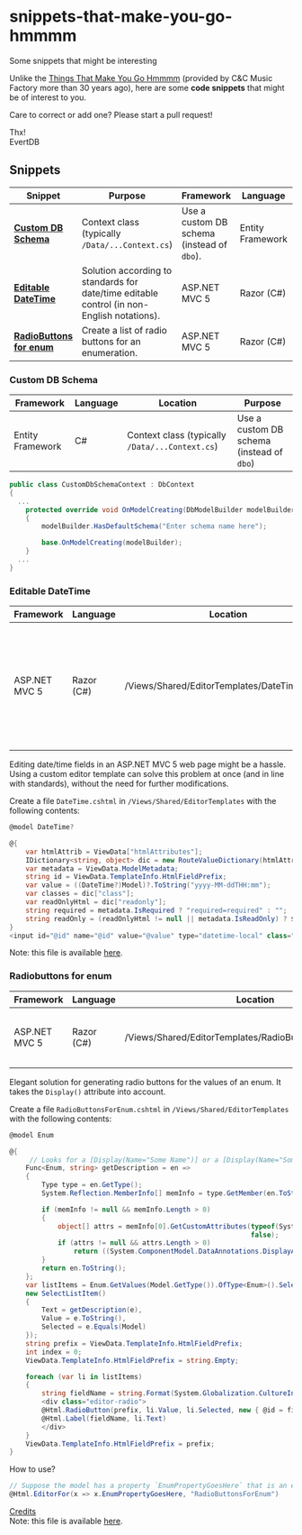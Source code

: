 # snippets-that-make-you-go-hmmmm
Some snippets that might be interesting

Unlike the [Things That Make You Go Hmmmm](https://www.youtube.com/watch?v=XF2ayWcJfxo) (provided by C&C Music Factory more than 30 years ago), here are some **code snippets** that might be of interest to you.

Care to correct or add one? Please start a pull request!

Thx!  
EvertDB

## Snippets

Snippet | Purpose | Framework | Language | Location 
-|-|-|-|-
**[Custom DB Schema](./README.md#custom-db-schema)**           | Context class (typically `/Data/...Context.cs`) | Use a custom DB schema (instead of `dbo`).  | Entity Framework | C#         
**[Editable DateTime](./README.md#editable-datetime)**         | Solution according to standards for date/time editable control (in non-English notations).  | ASP.NET MVC 5    | Razor (C#) | /Views/Shared/EditorTemplates/DateTime.cshtml 
**[RadioButtons for enum](./README.md#radiobuttons-for-enum)** | Create a list of radio buttons for an enumeration.  | ASP.NET MVC 5    | Razor (C#) | /Views/Shared/EditorTemplates/RadioButtonsForEnum.cshtml 

### Custom DB Schema

Framework | Language | Location | Purpose
-|-|-|-
Entity Framework | C# | Context class (typically `/Data/...Context.cs`) | Use a custom DB schema (instead of `dbo`)

```cs
public class CustomDbSchemaContext : DbContext
{
  ...
    protected override void OnModelCreating(DbModelBuilder modelBuilder)
    {
        modelBuilder.HasDefaultSchema("Enter schema name here");

        base.OnModelCreating(modelBuilder);
    }
  ...
}
```

### Editable DateTime

Framework | Language | Location | Purpose
-|-|-|-
ASP.NET MVC 5 | Razor (C#) | /Views/Shared/EditorTemplates/DateTime.cshtml | Solution according to standards for date/time editable control (in non-English notations).

Editing date/time fields in an ASP.NET MVC 5 web page might be a hassle. Using a custom editor template can solve this problem at once (and in line with standards), without the need for further modifications.

Create a file `DateTime.cshtml` in `/Views/Shared/EditorTemplates` with the following contents:

```cs
@model DateTime?

@{ 
    var htmlAttrib = ViewData["htmlAttributes"];
    IDictionary<string, object> dic = new RouteValueDictionary(htmlAttrib);
    var metadata = ViewData.ModelMetadata;
    string id = ViewData.TemplateInfo.HtmlFieldPrefix;
    var value = ((DateTime?)Model)?.ToString("yyyy-MM-ddTHH:mm");
    var classes = dic["class"];
    var readOnlyHtml = dic["readonly"];
    string required = metadata.IsRequired ? "required=required" : "";
    string readOnly = (readOnlyHtml != null || metadata.IsReadOnly) ? $"readonly={readOnlyHtml ?? "readOnly"}" : "";
}
<input id="@id" name="@id" value="@value" type="datetime-local" class="@classes" @required @readOnly  />
```

Note: this file is available [here](https://github.com/EvertDB/snippets-that-make-you-go-hmmmm/blob/main/ASP.NET%20MVC/EditorTemplates/DateTime.cshtml).

### Radiobuttons for enum

Framework | Language | Location | Purpose
-|-|-|-
ASP.NET MVC 5 | Razor (C#) | /Views/Shared/EditorTemplates/RadioButtonsForEnum.cshtml | Create a list of radio buttons for an enumeration.

Elegant solution for generating radio buttons for the values of an enum. It takes the `Display()` attribute into account.

Create a file `RadioButtonsForEnum.cshtml` in `/Views/Shared/EditorTemplates` with the following contents:

```cs
@model Enum

@{
     // Looks for a [Display(Name="Some Name")] or a [Display(Name="Some Name", ResourceType=typeof(ResourceFile)] Attribute on your enum
    Func<Enum, string> getDescription = en =>
    {
        Type type = en.GetType();
        System.Reflection.MemberInfo[] memInfo = type.GetMember(en.ToString());

        if (memInfo != null && memInfo.Length > 0)
        {
            object[] attrs = memInfo[0].GetCustomAttributes(typeof(System.ComponentModel.DataAnnotations.DisplayAttribute),
                                                            false);
            if (attrs != null && attrs.Length > 0)
                return ((System.ComponentModel.DataAnnotations.DisplayAttribute)attrs[0]).GetName();
        }
        return en.ToString();
    };
    var listItems = Enum.GetValues(Model.GetType()).OfType<Enum>().Select(e =>
    new SelectListItem()
    {
        Text = getDescription(e),
        Value = e.ToString(),
        Selected = e.Equals(Model)
    });
    string prefix = ViewData.TemplateInfo.HtmlFieldPrefix;
    int index = 0;
    ViewData.TemplateInfo.HtmlFieldPrefix = string.Empty;

    foreach (var li in listItems)
    {
        string fieldName = string.Format(System.Globalization.CultureInfo.InvariantCulture, "{0}_{1}", prefix, index++);
        <div class="editor-radio">
        @Html.RadioButton(prefix, li.Value, li.Selected, new { @id = fieldName }) 
        @Html.Label(fieldName, li.Text)    
        </div>
    }
    ViewData.TemplateInfo.HtmlFieldPrefix = prefix;
}
```

How to use?

```csharp
// Suppose the model has a property `EnumPropertyGoesHere` that is an enum type
@Html.EditorFor(x => x.EnumPropertyGoesHere, "RadioButtonsForEnum")
```

[Credits](https://stackoverflow.com/questions/21679249/mvc5-enum-radio-button-with-label-as-displayname#21680307)  
Note: this file is available [here](https://github.com/EvertDB/snippets-that-make-you-go-hmmmm/blob/main/ASP.NET%20MVC/EditorTemplates/RadioButtonsForEnum.cshtml).
